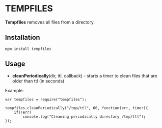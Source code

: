 # TEMPFILES

**Tempfiles** removes all files from  a directory.

## Installation

    npm install tempfiles

## Usage

  * **cleanPeriodically**(dir, ttl, callback) - starts a timer to clean files that are older than ttl (in seconds)

Example:

    var tempfiles = require("tempfiles");
    
    tempfiles.cleanPeriodically("/tmp/ttl", 60, function(err, timer){
        if(!err)
            console.log("Cleaning periodically directory /tmp/ttl");
    });